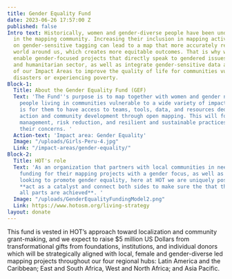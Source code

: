 ```yaml
---
title: Gender Equality Fund
date: 2023-06-26 17:57:00 Z
published: false
Intro text: Historically, women and gender-diverse people have been underrepresented
  in the mapping community. Increasing their inclusion in mapping activities and focusing
  on gender-sensitive tagging can lead to a map that more accurately represents the
  world around us, which creates more equitable outcomes. That is why we strive to
  enable gender-focused projects that directly speak to gendered issues in the disaster
  and humanitarian sector, as well as integrate gender-sensitive data across the rest
  of our Impact Areas to improve the quality of life for communities vulnerable to
  disasters or experiencing poverty.
Block-1:
  Title: About the Gender Equality Fund (GEF)
  Text: 'The Fund''s purpose is to map together with women and gender non-conforming
    people living in communities vulnerable to a wide variety of impacts. Our goal
    is for them to have access to teams, tools, data, and resources dedicated to humanitarian
    action and community development through open mapping. This will foster disaster
    management, risk reduction, and resilient and sustainable practices that center
    their concerns. '
  Action-text: 'Impact area: Gender Equality'
  Image: "/uploads/Girls-Peru-4.jpg"
  Link: "/impact-areas/gender-equality/"
Block-2:
  Title: HOT's role
  Text: 'As an organization that partners with local communities in need of sustainable
    funding for their mapping projects with a gender focus, as well as with donors
    looking to promote gender equality, here at HOT we are uniquely positioned to
    **act as a catalyst and connect both sides to make sure the that the goals of
    all parts are achieved**. '
  Image: "/uploads/GenderEqualityFundingModel2.png"
  Link: https://www.hotosm.org/living-strategy
layout: donate
---
```


This fund is vested in HOT’s approach toward localization and community grant-making, and we expect to raise $5 million US Dollars from transformational gifts from foundations, institutions, and individual donors which will be strategically aligned with local, female and gender-diverse led mapping projects throughout our four regional hubs: Latin America and the Caribbean; East and South Africa, West and North Africa; and Asia Pacific.